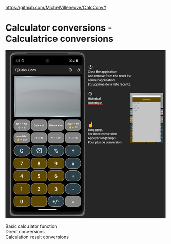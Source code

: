 https://github.com/MichelVilleneuve/CalcConv#
# **Calculator conversions - Calculatrice conversions**
<img src="CalcConvMain.png" width="800" />  

Basic calculator function  
Direct conversions  
Calculation result conversions  
